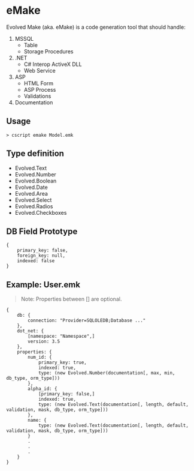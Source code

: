eMake
=====

Evolved Make (aka. eMake) is a code generation tool that should handle:

1. MSSQL
    - Table
    - Storage Procedures
2. .NET
    - C# Interop ActiveX DLL
    - Web Service
3. ASP
    - HTML Form
    - ASP Process
    - Validations
4. Documentation

Usage
-----

    > cscript emake Model.emk

Type definition
---------------

- Evolved.Text
- Evolved.Number
- Evolved.Boolean
- Evolved.Date
- Evolved.Area
- Evolved.Select
- Evolved.Radios
- Evolved.Checkboxes

DB Field Prototype
------------------

    {
        primary_key: false,
        foreign_key: null,
        indexed: false
    }

Example: User.emk
-----------------

> Note: Properties between [] are optional.

    {
        db: {
            connection: "Provider=SQLOLEDB;Database ..."
        },
        dot_net: {
            [namespace: "Namespace",]
            version: 3.5
        },
        properties: {
            num_id: {
                primary_key: true,
                indexed: true,
                type: (new Evolved.Number(documentation[, max, min, db_type, orm_type]))
            },
            alpha_id: {
                [primary_key: false,]
                indexed: true,
                type: (new Evolved.Text(documentation[, length, default, validation, mask, db_type, orm_type]))
            },
            name: {
                type: (new Evolved.Text(documentation[, length, default, validation, mask, db_type, orm_type]))
            }
            .
            .
            .
        }
    }
